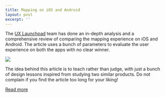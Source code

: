 ```yaml
---
title: Mapping on iOS and Android
layout: post
excerpt: ''
---
```


The [UX Launchpad](http://uxlaunchpad.com/) team has done an in-depth analysis and a comprehensive
review of comparing the mapping experience on iOS and Android. The article uses a bunch of parameters
to evaluate the user experience on both the apps with no clear winner.

![](https://res.cloudinary.com/dw9fem4ki/image/upload/c_scale,w_800/v1445760469/google_maps_vs_apple_iphone.png)

The idea behind this article is to teach rather than judge, with just a bunch of design lessons inspired from studying two
similar products. Do not complain if you find the article too long for your liking!

[Read more](https://medium.com/design-explosion/design-explosions-mapping-on-ios-ad4ec6ba5c59)